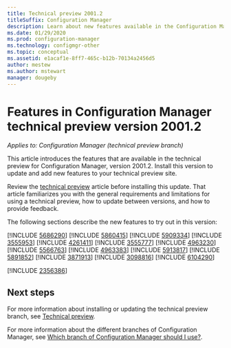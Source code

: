 ```yaml
---
title: Technical preview 2001.2
titleSuffix: Configuration Manager
description: Learn about new features available in the Configuration Manager technical preview branch version 2001.2.
ms.date: 01/29/2020
ms.prod: configuration-manager
ms.technology: configmgr-other
ms.topic: conceptual
ms.assetid: e1acaf1e-8ff7-465c-b12b-70134a2456d5
author: mestew
ms.author: mstewart
manager: dougeby
---
```


# Features in Configuration Manager technical preview version 2001.2

*Applies to: Configuration Manager (technical preview branch)*

This article introduces the features that are available in the technical preview for Configuration Manager, version 2001.2. Install this version to update and add new features to your technical preview site.

Review the [technical preview](/configmgr/core/get-started/technical-preview) article before installing this update. That article familiarizes you with the general requirements and limitations for using a technical preview, how to update between versions, and how to provide feedback.

The following sections describe the new features to try out in this version:

<!-- [!INCLUDE [Example feature name](includes/2001-2/1234567.md)] -->

[!INCLUDE [5686290](includes/2001-2/5686290.md)]
[!INCLUDE [5860415](includes/2001-2/5860415.md)]
[!INCLUDE [5909334](includes/2001-2/5909334.md)]
[!INCLUDE [3555953](includes/2001-2/3555953.md)]
[!INCLUDE [4261411](includes/2001-2/4261411.md)]
[!INCLUDE [3555777](includes/2001-2/3555777.md)]
[!INCLUDE [4963230](includes/2001-2/4963230.md)]
[!INCLUDE [5566763](includes/2001-2/5566763.md)]
[!INCLUDE [4963383](includes/2001-2/4963383.md)]
[!INCLUDE [5913817](includes/2001-2/5913817.md)]
[!INCLUDE [5891852](includes/2001-2/5891852.md)]
[!INCLUDE [3871913](includes/2001-2/3871913.md)]
[!INCLUDE [3098816](includes/2001-2/3098816.md)]
[!INCLUDE [6104290](includes/2001-2/6104290.md)]

[!INCLUDE [2356386](includes/2001-2/2356386.md)]
<!-- 5932692, fka 2356386 -->

<!--
## General known issues

[!INCLUDE [Hardware inventory reports](includes/2001/known-issue-osd.md)]
-->

## Next steps

For more information about installing or updating the technical preview branch, see [Technical preview](/configmgr/core/get-started/technical-preview).

For more information about the different branches of Configuration Manager, see [Which branch of Configuration Manager should I use?](/configmgr/core/understand/which-branch-should-i-use).
